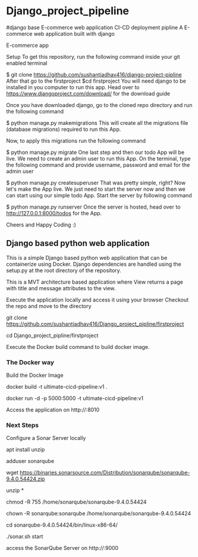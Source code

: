 # Django_project_pipeline

#django base E-commerce web application CI-CD deployment pipline A E-commerce web application built with django

E-commerce app

Setup To get this repository, run the following command inside your git enabled terminal

$ git clone https://github.com/sushantjadhav416/django-project-pipline After that go to the firstproject $cd firstproject You will need django to be installed in you computer to run this app. Head over to https://www.djangoproject.com/download/ for the download guide

Once you have downloaded django, go to the cloned repo directory and run the following command

$ python manage.py makemigrations This will create all the migrations file (database migrations) required to run this App.

Now, to apply this migrations run the following command

$ python manage.py migrate One last step and then our todo App will be live. We need to create an admin user to run this App. On the terminal, type the following command and provide username, password and email for the admin user

$ python manage.py createsuperuser That was pretty simple, right? Now let's make the App live. We just need to start the server now and then we can start using our simple todo App. Start the server by following command

$ python manage.py runserver Once the server is hosted, head over to http://127.0.0.1:8000/todos for the App.

Cheers and Happy Coding :)

##  Django based python web application
This is a simple Django based python web application that can be containerize using Docker. Django dependencies are handled using the setup.py at the root directory of the repository.

This is a MVT architecture based application where View returns a page with title and message attributes to the view.


Execute the application locally and access it using your browser
Checkout the repo and move to the directory

git clone https://github.com/sushantjadhav416/Django_project_pipline/firstproject

 
cd Django_project_pipline/firstproject

Execute the Docker build command to build docker image.

   
### The Docker way
Build the Docker Image

docker build -t ultimate-cicd-pipeline:v1 .

docker run -d -p 5000:5000 -t ultimate-cicd-pipeline:v1

Access the application on http://<ip-address>:8010

### Next Steps
Configure a Sonar Server locally  

apt install unzip  

adduser sonarqube 

wget https://binaries.sonarsource.com/Distribution/sonarqube/sonarqube-9.4.0.54424.zip  

unzip *      

chmod -R 755 /home/sonarqube/sonarqube-9.4.0.54424   

chown -R sonarqube:sonarqube /home/sonarqube/sonarqube-9.4.0.54424     

cd sonarqube-9.4.0.54424/bin/linux-x86-64/ 

./sonar.sh start   

access the SonarQube Server on http://<ip-address>:9000
